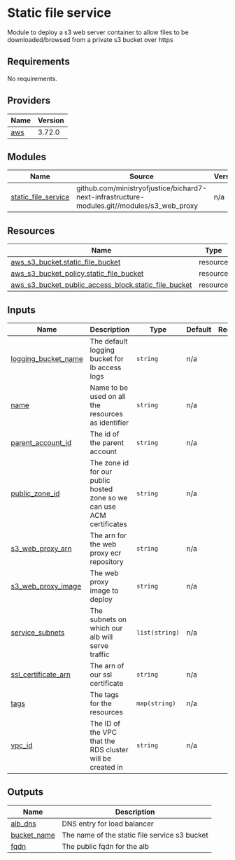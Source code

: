 # Static file service

Module to deploy a s3 web server container to allow files to be downloaded/browsed from a private
s3 bucket over https

<!-- BEGIN_TF_DOCS -->
## Requirements

No requirements.

## Providers

| Name | Version |
|------|---------|
| <a name="provider_aws"></a> [aws](#provider\_aws) | 3.72.0 |

## Modules

| Name | Source | Version |
|------|--------|---------|
| <a name="module_static_file_service"></a> [static\_file\_service](#module\_static\_file\_service) | github.com/ministryofjustice/bichard7-next-infrastructure-modules.git//modules/s3_web_proxy | n/a |

## Resources

| Name | Type |
|------|------|
| [aws_s3_bucket.static_file_bucket](https://registry.terraform.io/providers/hashicorp/aws/latest/docs/resources/s3_bucket) | resource |
| [aws_s3_bucket_policy.static_file_bucket](https://registry.terraform.io/providers/hashicorp/aws/latest/docs/resources/s3_bucket_policy) | resource |
| [aws_s3_bucket_public_access_block.static_file_bucket](https://registry.terraform.io/providers/hashicorp/aws/latest/docs/resources/s3_bucket_public_access_block) | resource |

## Inputs

| Name | Description | Type | Default | Required |
|------|-------------|------|---------|:--------:|
| <a name="input_logging_bucket_name"></a> [logging\_bucket\_name](#input\_logging\_bucket\_name) | The default logging bucket for lb access logs | `string` | n/a | yes |
| <a name="input_name"></a> [name](#input\_name) | Name to be used on all the resources as identifier | `string` | n/a | yes |
| <a name="input_parent_account_id"></a> [parent\_account\_id](#input\_parent\_account\_id) | The id of the parent account | `string` | n/a | yes |
| <a name="input_public_zone_id"></a> [public\_zone\_id](#input\_public\_zone\_id) | The zone id for our public hosted zone so we can use ACM certificates | `string` | n/a | yes |
| <a name="input_s3_web_proxy_arn"></a> [s3\_web\_proxy\_arn](#input\_s3\_web\_proxy\_arn) | The arn for the web proxy ecr repository | `string` | n/a | yes |
| <a name="input_s3_web_proxy_image"></a> [s3\_web\_proxy\_image](#input\_s3\_web\_proxy\_image) | The web proxy image to deploy | `string` | n/a | yes |
| <a name="input_service_subnets"></a> [service\_subnets](#input\_service\_subnets) | The subnets on which our alb will serve traffic | `list(string)` | n/a | yes |
| <a name="input_ssl_certificate_arn"></a> [ssl\_certificate\_arn](#input\_ssl\_certificate\_arn) | The arn of our ssl certificate | `string` | n/a | yes |
| <a name="input_tags"></a> [tags](#input\_tags) | The tags for the resources | `map(string)` | n/a | yes |
| <a name="input_vpc_id"></a> [vpc\_id](#input\_vpc\_id) | The ID of the VPC that the RDS cluster will be created in | `string` | n/a | yes |

## Outputs

| Name | Description |
|------|-------------|
| <a name="output_alb_dns"></a> [alb\_dns](#output\_alb\_dns) | DNS entry for load balancer |
| <a name="output_bucket_name"></a> [bucket\_name](#output\_bucket\_name) | The name of the static file service s3 bucket |
| <a name="output_fqdn"></a> [fqdn](#output\_fqdn) | The public fqdn for the alb |
<!-- END_TF_DOCS -->
